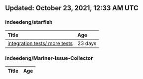 ## Updated: October 23, 2021, 12:33 AM UTC


### indeedeng/starfish
|**Title**|**Age**|
|:----|:----|
|[integration tests/ more tests](https://github.com/indeedeng/starfish/issues/117)|23&nbsp;days|


### indeedeng/Mariner-Issue-Collector
|**Title**|**Age**|
|:----|:----|